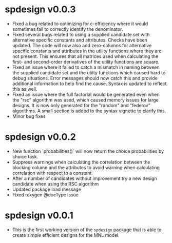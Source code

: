 # spdesign v0.0.3
* Fixed a bug related to optimizing for c-efficiency where it would sometimes fail to correctly identify the denominator. 
* Fixed several bugs related to using a supplied candidate set with alternative specific constants and attributes. Checks have been updated. The code will now also add zero-columns for alternative specific constants and attributes in the utility functions where they are not present. This ensures that all matrices used when calculating the first- and second-order derivatives of the utility functions are square. 
* Fixed an issue where it failed to catch a mismatch in naming between the supplied candidate set and the utilty functions which caused hard to debug situations. Error messages should now catch this and provide additional information to help find the cause. Syntax is updated to reflect this as well. 
* Fixed an issue where the full factorial would be generated even when the "rsc" algorithm was used, which caused memory issues for large designs. It is now only generated for the "random" and "federov" algorithms. A small section is added to the syntax vignette to clarify this. 
* Minor bug fixes

# spdesign v0.0.2
* New function ´probabilities()´ will now return the choice probabilities by choice task. 
* Suppress warnings when calculating the correlation between the blocking column and the attributes to avoid warning when calculating correlation with respect to a constant.
* After a number of candidates without improvement try a new design candidate when using the RSC algorithm
* Updated package load message
* Fixed roxygen @docType issue

# spdesign v0.0.1
* This is the first working version of the `spdesign` package that is able to create simple efficient designs for the MNL model. 
